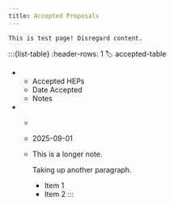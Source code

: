 ```yaml
---
title: Accepted Proposals
---
```


```{warning}
This is test page! Disregard content.
```

:::{list-table}
:header-rows: 1
:label: accepted-table

* - Accepted HEPs
  - Date Accepted
  - Notes
* - [](./HEP001/main.md#hep001-title)
  - 2025-09-01
  - This is a longer note.

    Taking up another paragraph.
    * Item 1
    * Item 2
:::
